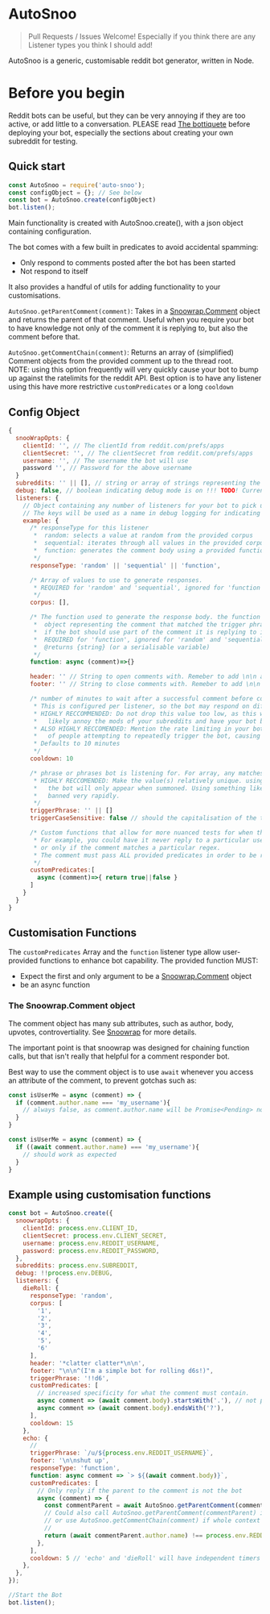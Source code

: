 # AutoSnoo

>Pull Requests / Issues Welcome! Especially if you think there are any Listener types you think I should add!

AutoSnoo is a generic, customisable reddit bot generator, written in Node.

# Before you begin
Reddit bots can be useful, but they can be very annoying if they are too active, or add little to a conversation. PLEASE read [The bottiquete](https://reddit.com/r/redditdev/comments/98vj9e/please_be_a_good_bot_citizen_of_reddit/) before deploying your bot, especially the sections about creating your own subreddit for testing.

## Quick start
```javascript
const AutoSnoo = require('auto-snoo');
const configObject = {}; // See below
const bot = AutoSnoo.create(configObject)
bot.listen();

```

Main functionality is created with AutoSnoo.create(), with a json object containing configuration.

The bot comes with a few built in predicates to avoid accidental spamming:
  * Only respond to comments posted after the bot has been started
  * Not respond to itself

It also provides a handful of utils for adding functionality to your customisations.

`AutoSnoo.getParentComment(comment)`: Takes in a [Snoowrap.Comment](https://github.com/not-an-aardvark/snoowrap) object and returns the parent of that comment. Useful when you require your bot to have knowledge not only of the comment it is replying to, but also the comment before that.

`AutoSnoo.getCommentChain(comment)`: Returns an array of (simplified) Comment objects from the provided comment up to the thread root.  
NOTE: using this option frequently will very quickly cause your bot to bump up against the ratelimits for the reddit API. Best option is to have any listener using this have more restrictive `customPredicates` or a long `cooldown`

## Config Object
```javascript
{
  snooWrapOpts: {
    clientId: '', // The clientId from reddit.com/prefs/apps
    clientSecret: '', // The clientSecret from reddit.com/prefs/apps
    username: '', // The username the bot will use
    password '', // Password for the above username 
  }
  subreddits: '' || [], // string or array of strings representing the subreddits the bot will listen on
  debug: false, // boolean indicating debug mode is on !!! TODO! Currently does nothing
  listeners: {
    // Object containing any number of listeners for your bot to pick up on
    // The keys will be used as a name in debug logging for indicating which listener triggered.
    example: {
      /* responseType for this listener
       *  random: selects a value at random from the provided corpus
       *  sequential: iterates through all values in the provided corpus in order
       *  function: generates the comment body using a provided function. See #functions
       */
      responseType: 'random' || 'sequential' || 'function',

      /* Array of values to use to generate responses. 
       * REQUIRED for 'random' and 'sequential', ignored for 'function'
       */
      corpus: [], 

      /* The function used to generate the response body. the function will be called with a snoowrap.Comment
       *  object representing the comment that matched the trigger phrase and all custom predicates. Useful
       *  if the bot should use part of the comment it is replying to in it's reponse.
       *  REQUIRED for 'function', ignored for 'random' and 'sequential'
       *  @returns {string} (or a serialisable variable) 
       */
      function: async (comment)=>{} 

      header: '' // String to open comments with. Remeber to add \n\n at the end if you want your generated content on a new line
      footer: '' // String to close comments with. Remeber to add \n\n at the start if you want your generated content seperate from the footer

      /* number of minutes to wait after a successful comment before commenting again.
       * This is configured per listener, so the bot may respond on different triggers within this time
       * HIGHLY RECCOMMENDED: Do not drop this value too low, as this will 
       *   likely annoy the mods of your subreddits and have your bot banned.
       * ALSO HIGHLY RECCOMENDED: Mention the rate limiting in your bot footer, this will reduce the amount
       *   of people attempting to repeatedly trigger the bot, causing spam
       * Defaults to 10 minutes
       */
      cooldown: 10 

      /* phrase or phrases bot is listening for. For array, any matches is considered a match.
       * HIGHLY RECCOMENDED: Make the value(s) relatively unique. using /u/{botName} is a good option, then
       *   the bot will only appear when summoned. Using something like 'the' is a great way to get your bot 
       *   banned very rapidly.
       */
      triggerPhrase: '' || [] 
      triggerCaseSensitive: false // should the capitalisation of the trigger word match? defaults to false

      /* Custom functions that allow for more nuanced tests for when the bot should reply
       * For example, you could have it never reply to a particular user, only between certain hours,
       * or only if the comment matches a particular regex.
       * The comment must pass ALL provided predicates in order to be responded to.
       */
      customPredicates:[
        async (comment)=>{ return true||false }
      ]
    }
  }
}

```


## Customisation Functions
The `customPredicates` Array and the `function` listener type allow user-provided functions to enhance bot capability.
The provided function MUST:
 * Expect the first and only argument to be a [Snoowrap.Comment](https://github.com/not-an-aardvark/snoowrap) object
 * be an async function

### The Snoowrap.Comment object
The comment object has many sub attributes, such as author, body, upvotes, controvertiality. See [Snoowrap](https://github.com/not-an-aardvark/snoowrap) for more details. 

The important point is that snoowrap was designed for chaining function calls, but that isn't really that helpful for a comment responder bot.

Best way to use the comment object is to use `await` whenever you access an attribute of the comment, to prevent gotchas such as:
```javascript
const isUserMe = async (comment) => {
  if (comment.author.name === 'my_username'){
    // always false, as comment.author.name will be Promise<Pending> not yet a value
  }
}

const isUserMe = async (comment) => {
  if ((await comment.author.name) === 'my_username'){
    // should work as expected
  }
}

```

## Example using customisation functions
```javascript
const bot = AutoSnoo.create({
  snoowrapOpts: {
    clientId: process.env.CLIENT_ID,
    clientSecret: process.env.CLIENT_SECRET,
    username: process.env.REDDIT_USERNAME,
    password: process.env.REDDIT_PASSWORD,
  },
  subreddits: process.env.SUBREDDIT,
  debug: !!process.env.DEBUG,
  listeners: {
    dieRoll: {
      responseType: 'random',
      corpus: [
        '1',
        '2',
        '3',
        '4',
        '5',
        '6'
      ],
      header: '*clatter clatter*\n\n',
      footer: "\n\n^(I'm a simple bot for rolling d6s!)",
      triggerPhrase: '!!d6',
      customPredicates: [
        // increased specificity for what the comment must contain.
        async comment => (await comment.body).startsWith('.'), // not particularly useful, just example of syntax
        async comment => (await comment.body).endsWith('?'),
      ],
      cooldown: 15
    },
    echo: {
      // 
      triggerPhrase: `/u/${process.env.REDDIT_USERNAME}`,
      footer: '\n\nshut up',
      responseType: 'function',
      function: async comment => `> ${(await comment.body)}`,
      customPredicates: [
        // Only reply if the parent to the comment is not the bot
        async (comment) => {
          const commentParent = await AutoSnoo.getParentComment(comment); // use parentComment util
          // Could also call AutoSnoo.getParentComment(commentParent) if more context is needed,
          // or use AutoSnoo.getCommentChain(comment) if whole context is required
          // 
          return (await commentParent.author.name) !== process.env.REDDIT_USERNAME;
        },
      ],
      cooldown: 5 // 'echo' and 'dieRoll' will have independent timers
    },
  },
});

//Start the Bot
bot.listen();
```
